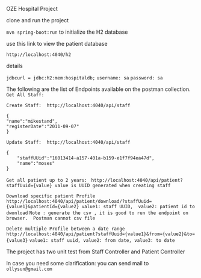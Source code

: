 OZE Hospital Project

clone and run the project

``mvn spring-boot:run`` to initialize the H2 database

use this link to view the patient database

```http://localhost:4040/h2```
<p>details</p> 

``jdbcurl = jdbc:h2:mem:hospitaldb;``
``username: sa``
``password: sa``

The following are the list of Endpoints available on the postman collection.
`` Get All Staff: ``

``Create Staff:  http://localhost:4040/api/staff``
```
{
"name":"mikestand",
"registerDate":"2011-09-07"
}
```
``Update Staff:  http://localhost:4040/api/staff``
```
{
    "staffUUid":"16013414-a157-401a-b159-e1f7f94ea47d",
    "name":"moses"
}
```
`` Get all patient up to 2 years:  ``
``http://localhost:4040/api/patient?staffUuid={value}
value is UUID generated when creating staff``

``Download specific patient Profile``
``http://localhost:4040/api/patient/download/?staffUuid={value1}&patientId={value2}
value1: staff UUID,  value2: patient id to dwonload``
``Note : generate the csv , it is good to run the endpoint on browser. 
Postman cannot csv file ``

`` Delete multiple Profile between a date range ``
``http://localhost:4040/api/patient?staffUuid={value1}&from={value2}&to={value3}``
``value1: staff uuid, value2: from date, value3: to date``

The project has two unit test from Staff Controller and Patient Controller

In case you need some clarification: you can send mail to ``ollysun@gmail.com``